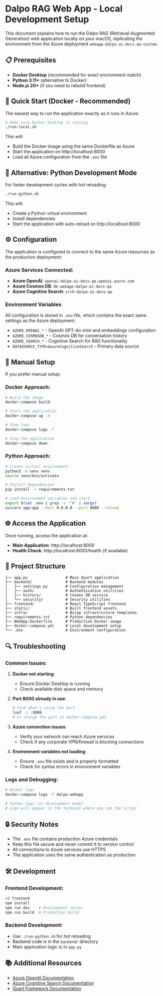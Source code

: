 # Dalpo RAG Web App - Local Development Setup

This document explains how to run the Dalpo RAG (Retrieval-Augmented Generation) web application locally on your macOS, replicating the environment from the Azure deployment `webapp-dalpo-ai-docs-qa-custom`.

## 📋 Prerequisites

- **Docker Desktop** (recommended for exact environment match)
- **Python 3.11+** (alternative to Docker)
- **Node.js 20+** (if you need to rebuild frontend)

## 🚀 Quick Start (Docker - Recommended)

The easiest way to run the application exactly as it runs in Azure:

```bash
# Make sure Docker Desktop is running
./run-local.sh
```

This will:
- Build the Docker image using the same Dockerfile as Azure
- Start the application on http://localhost:8000
- Load all Azure configuration from the `.env` file

## 🐍 Alternative: Python Development Mode

For faster development cycles with hot reloading:

```bash
./run-python.sh
```

This will:
- Create a Python virtual environment
- Install dependencies
- Start the application with auto-reload on http://localhost:8000

## ⚙️ Configuration

The application is configured to connect to the same Azure resources as the production deployment:

### Azure Services Connected:
- **Azure OpenAI**: `openai-dalpo-ai-docs-qa.openai.azure.com`
- **Azure Cosmos DB**: `db-webapp-dalpo-ai-docs-qa`
- **Azure Cognitive Search**: `srch-dalpo-ai-docs-qa`

### Environment Variables

All configuration is stored in `.env` file, which contains the exact same settings as the Azure deployment:

- `AZURE_OPENAI_*` - OpenAI GPT-4o-mini and embeddings configuration
- `AZURE_COSMOSDB_*` - Cosmos DB for conversation history
- `AZURE_SEARCH_*` - Cognitive Search for RAG functionality
- `DATASOURCE_TYPE=AzureCognitiveSearch` - Primary data source

## 🔧 Manual Setup

If you prefer manual setup:

### Docker Approach:
```bash
# Build the image
docker-compose build

# Start the application
docker-compose up -d

# View logs
docker-compose logs -f

# Stop the application
docker-compose down
```

### Python Approach:
```bash
# Create virtual environment
python3 -m venv venv
source venv/bin/activate

# Install dependencies
pip install -r requirements.txt

# Load environment variables and start
export $(cat .env | grep -v '^#' | xargs)
uvicorn app:app --host 0.0.0.0 --port 8000 --reload
```

## 🌐 Access the Application

Once running, access the application at:
- **Main Application**: http://localhost:8000
- **Health Check**: http://localhost:8000/health (if available)

## 📁 Project Structure

```
├── app.py                 # Main Quart application
├── backend/               # Backend modules
│   ├── settings.py        # Configuration management
│   ├── auth/              # Authentication utilities
│   ├── history/           # Cosmos DB service
│   └── security/          # Security utilities
├── frontend/              # React TypeScript frontend
├── static/                # Built frontend assets
├── infra/                 # Bicep infrastructure templates
├── requirements.txt       # Python dependencies
├── WebApp.Dockerfile      # Production Docker image
├── docker-compose.yml     # Local development setup
└── .env                   # Environment configuration
```

## 🔍 Troubleshooting

### Common Issues:

1. **Docker not starting**:
   - Ensure Docker Desktop is running
   - Check available disk space and memory

2. **Port 8000 already in use**:
   ```bash
   # Find what's using the port
   lsof -i :8000
   # Or change the port in docker-compose.yml
   ```

3. **Azure connection issues**:
   - Verify your network can reach Azure services
   - Check if any corporate VPN/firewall is blocking connections

4. **Environment variables not loading**:
   - Ensure `.env` file exists and is properly formatted
   - Check for syntax errors in environment variables

### Logs and Debugging:

```bash
# Docker logs
docker-compose logs -f dalpo-webapp

# Python logs (in development mode)
# Logs will appear in the terminal where you ran the script
```

## 🔒 Security Notes

- The `.env` file contains production Azure credentials
- Keep this file secure and never commit it to version control
- All connections to Azure services use HTTPS
- The application uses the same authentication as production

## 🛠️ Development

### Frontend Development:
```bash
cd frontend
npm install
npm run dev    # Development server
npm run build  # Production build
```

### Backend Development:
- Use `./run-python.sh` for hot reloading
- Backend code is in the `backend/` directory
- Main application logic is in `app.py`

## 📚 Additional Resources

- [Azure OpenAI Documentation](https://docs.microsoft.com/en-us/azure/cognitive-services/openai/)
- [Azure Cognitive Search Documentation](https://docs.microsoft.com/en-us/azure/search/)
- [Quart Framework Documentation](https://quart.palletsprojects.com/)
